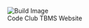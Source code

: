 ![Build Image](https://travis-ci.org/codeclubtbms/codeclubtbms.github.io.svg?branch=master)  
Code Club TBMS Website
